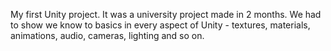 My first Unity project. It was a university project made in 2 months. We had to show we know to basics in every aspect of Unity - textures, materials, animations, audio, cameras, lighting and so on.
